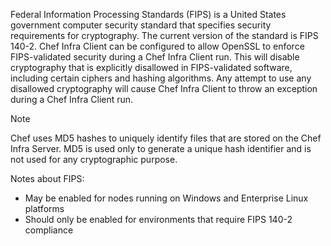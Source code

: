 Federal Information Processing Standards (FIPS) is a United States
government computer security standard that specifies security
requirements for cryptography. The current version of the standard is
FIPS 140-2. Chef Infra Client can be configured to allow OpenSSL to
enforce FIPS-validated security during a Chef Infra Client run. This
will disable cryptography that is explicitly disallowed in
FIPS-validated software, including certain ciphers and hashing
algorithms. Any attempt to use any disallowed cryptography will cause
Chef Infra Client to throw an exception during a Chef Infra Client run.

<div class="admonition-note">

<p class="admonition-note-title">Note</p>

<div class="admonition-note-text">

Chef uses MD5 hashes to uniquely identify files that are stored on the
Chef Infra Server. MD5 is used only to generate a unique hash identifier
and is not used for any cryptographic purpose.

</div>
</div>
Notes about FIPS:

- May be enabled for nodes running on Windows and Enterprise
    Linux platforms
- Should only be enabled for environments that require FIPS 140-2
    compliance
